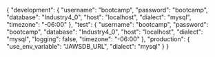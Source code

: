 {
  "development": {
    "username": "bootcamp",
    "password": "bootcamp",
    "database": "Industry4_0",
    "host": "localhost",
    "dialect": "mysql",
    "timezone": "-06:00"
  },
  "test": {
    "username": "bootcamp",
    "password": "bootcamp",
    "database": "Industry4_0",
    "host": "localhost",
    "dialect": "mysql",
    "logging": false,
    "timezone": "-06:00"
  },
  "production": {
    "use_env_variable": "JAWSDB_URL",
    "dialect": "mysql"
  }
}
